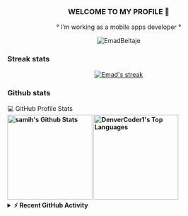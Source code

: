 <br/>

<h3 align="center"><b>WELCOME TO MY PROFILE 👋</b></h2>

<p align="center">
° I’m working as a mobile apps developer °
</p>

<p align="center"> <img src="https://img.shields.io/github/followers/EmadBeltaje?color=1f222e&label=Followers&style=social" alt="EmadBeltaje" /> </p>


### Streak stats

<p align="center">
  <a href="https://github.com/EmadBeltaje">
    <img alt="Emad's streak" src="https://github-readme-streak-stats.herokuapp.com/?user=EmadBeltaje&hide_border=true&bg_color=1F222E"/>
  </a>
</p>

### Github stats

  <summary>💻 GitHub Profile Stats</summary>
  <b>
    <a href="https://github.com/EmadBeltaje/"><img alt="samih's Github Stats" src="https://denvercoder1-github-readme-stats.vercel.app/api/?username=EmadBeltaje&show_icons=true&count_private=true&theme=react&hide_border=true&bg_color=1F222E&title_color=faf9f5&icon_color=F8D866" height="192px"/></a>
  <a href="https://github.com/EmadBeltaje"><img alt="DenverCoder1's Top Languages" src="https://github-readme-stats.vercel.app/api/top-langs/?username=EmadBeltaje&langs_count=8&layout=compact&theme=react&hide_border=true&bg_color=1F222E&title_color=faf9f5&icon_color=F8D866&hide=Jupyter%20Notebook" height="192px"/></a>
  <br/>


<details>
  <summary>⚡ Recent GitHub Activity</summary>
  <br/>
  
<a href="https://github.com/EmadBeltaje"><img alt="DenverCoder1's Activity Graph" src="https://denvercoder1-activity-graph.herokuapp.com/graph/?username=EmadBeltaje&bg_color=1F222E&color=faf9f5&line=F85D7F&point=FFFFFF&hide_border=true" /></a>
  </details>

<br/>
